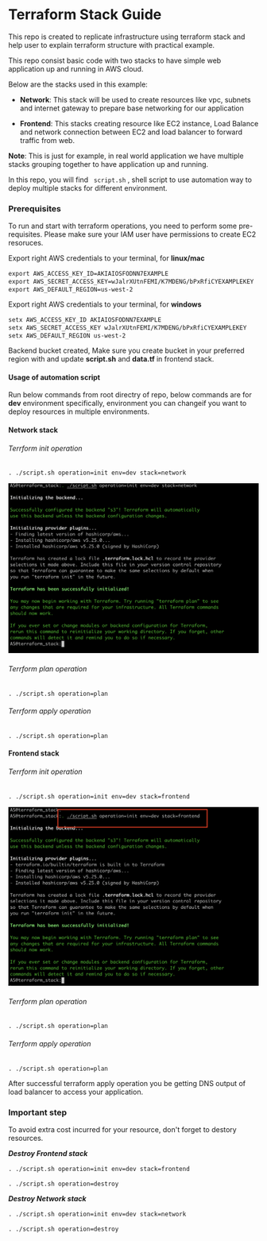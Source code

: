 # Terraform Stack Guide

This repo is created to replicate infrastructure using terraform stack and help user to explain terraform structure with practical example.

This repo consist basic code with two stacks to have simple web application up and running in AWS cloud.

Below are the stacks used in this example:

* **Network**: This stack will be used to create resources like vpc, subnets and internet gateway to prepare base networking for our application

* **Frontend**: This stacks creating resource like EC2 instance, Load Balance and network connection between EC2 and load balancer to forward traffic from web. 


**Note**: This is just for example, in real world application we have multiple stacks grouping together to have application up and running.

In this repo, you will find ``` script.sh``` , shell script to use automation way to deploy multiple stacks for different environment.

### Prerequisites

To run and start with terraform operations, you need to perform some pre-requisites. Please make sure your IAM user have permissions to create EC2 resoruces.

Export right AWS credentials to your terminal, for **linux/mac**
```
export AWS_ACCESS_KEY_ID=AKIAIOSFODNN7EXAMPLE
export AWS_SECRET_ACCESS_KEY=wJalrXUtnFEMI/K7MDENG/bPxRfiCYEXAMPLEKEY
export AWS_DEFAULT_REGION=us-west-2
```

Export right AWS credentials to your terminal, for **windows**
```commandline
setx AWS_ACCESS_KEY_ID AKIAIOSFODNN7EXAMPLE
setx AWS_SECRET_ACCESS_KEY wJalrXUtnFEMI/K7MDENG/bPxRfiCYEXAMPLEKEY
setx AWS_DEFAULT_REGION us-west-2
```

Backend bucket created, Make sure you create bucket in your preferred region with and update **script.sh** and **data.tf** in frontend stack. 


#### Usage of automation script

Run below commands from root directry of repo, below commands are for **dev** environment specifically, environment you can changeif you want to deploy resources in multiple environments.

#### Network stack
###### Terrform init operation
```commandline
. ./script.sh operation=init env=dev stack=network
```
![Network_init](./docs/network_init.png)

###### Terrform plan operation
```commandline
. ./script.sh operation=plan
```

###### Terrform apply operation
```commandline
. ./script.sh operation=plan
```

#### Frontend stack
###### Terrform init operation
```commandline
. ./script.sh operation=init env=dev stack=frontend
```
![Network_init](./docs/frontend_init.png)

###### Terrform plan operation
```commandline
. ./script.sh operation=plan
```

###### Terrform apply operation
```commandline
. ./script.sh operation=plan
```

After successful terraform apply operation you be getting DNS output of load balancer to access your application.

### Important step

To avoid extra cost incurred for your resource, don't forget to destory resources.

**_Destroy Frontend stack_**
```commandline
. ./script.sh operation=init env=dev stack=frontend
```

```commandline
. ./script.sh operation=destroy
```

**_Destroy Network stack_**
```commandline
. ./script.sh operation=init env=dev stack=network
```

```commandline
. ./script.sh operation=destroy
```